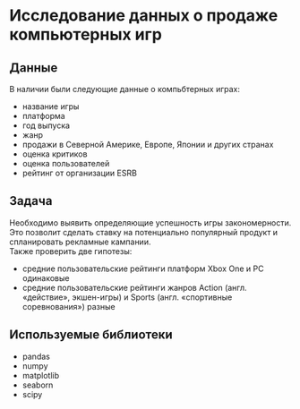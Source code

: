 # Исследование данных о продаже компьютерных игр

## Данные
В наличии были следующие данные о компьбтерных играх:
- название игры
- платформа
- год выпуска
- жанр
- продажи в Северной Америке, Европе, Японии и других странах
- оценка критиков
- оценка пользователей
- рейтинг от организации ESRB

## Задача
Необходимо выявить определяющие успешность игры закономерности. Это позволит сделать ставку на потенциально популярный продукт и спланировать рекламные кампании.\
Также проверить две гипотезы:
- средние пользовательские рейтинги платформ Xbox One и PC одинаковые
- средние пользовательские рейтинги жанров Action (англ. «действие», экшен-игры) и Sports (англ. «спортивные соревнования») разные

## Используемые библиотеки
- pandas
- numpy
- matplotlib
- seaborn
- scipy
